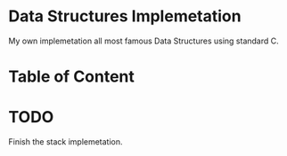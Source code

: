 # Data Structures Implemetation
My own implemetation all most famous Data Structures using standard C.
# Table of Content
# TODO
Finish the stack implemetation.
